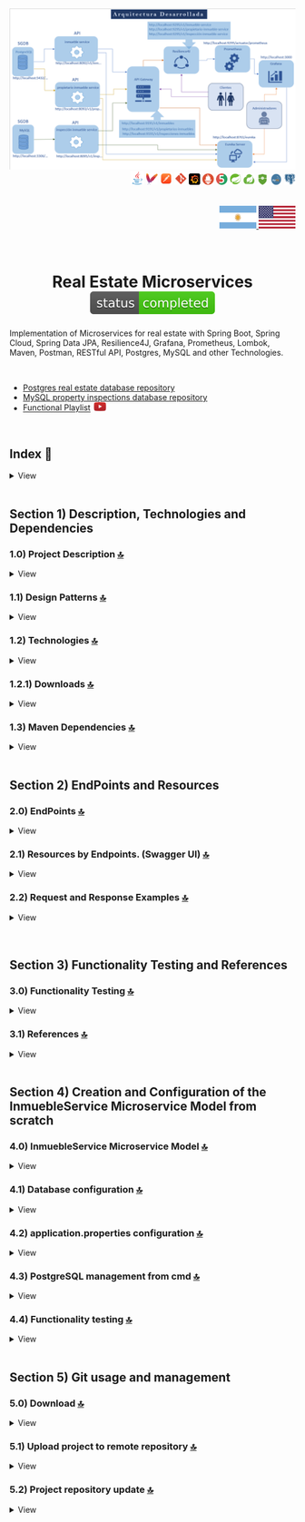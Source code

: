 <div align="center">
  <img src="./assets/img/MicroservicesArquitectura.png" >
</div>

  <div align="right">
    <img width="24" height="24" src="./assets/icons/backend/java/png/java.png" />
    <img width="20" height="20" src="./assets/icons/devops/png/maven.png" />
    <img width="22" height="22" src="./assets/icons/devops/png/postman.png" />
    <img width="22" height="22" src="./assets/icons/devops/png/git.png" />
	<img width="20" height="20" src="./assets/icons/devops/png/grafana.png" /> 
	<img width="20" height="20" src="./assets/icons/devops/png/prometheus.png" />  
    <img width="20" height="" src="./assets/icons/backend/java/png/junit.png" />
    <img width="20" height="20" src="./assets/icons/backend/java/png/spring-boot.png" /> 
    <img width="20" height="20" src="./assets/icons/backend/java/png/spring-cloud.png" /> 
	<img width="20" height="19" src="./assets/icons/backend/java/png/spring-security.png" /> 
	<img width="20" height="19" src="./assets/icons/database/png/mysql.png" />  
	<img width="20" height="20" src="./assets/icons/database/png/postgres.png" />
	   
  </div>

<br>

<br>



<div align="right"> 
  <a href="./assets/translation/README.es.md">
    <img src="./assets/icons/translation/arg-flag.jpg" width="65" height="40" />
  </a> 
  <a href="./README.md">
    <img src="./assets/icons/translation/eeuu-flag.jpg" width="65" height="40" />
  </a> 
</div>

<br>

<br>

<div align="center">

# Real Estate Microservices ![(status-completed)](./assets/icons/badges/status-completed.svg)

</div>

Implementation of Microservices for real estate with Spring Boot, Spring Cloud, Spring Data JPA, Resilience4J, Grafana, Prometheus, Lombok, Maven, Postman, RESTful API, Postgres, MySQL and other Technologies.

<br>

* [Postgres real estate database repository](https://github.com/andresWeitzel/db_inmobiliaria_microservicios_postgres)
* [MySQL property inspections database repository](https://github.com/andresWeitzel/db_inspecciones_inmuebles_microservicios_mysql)
* [Functional Playlist](https://www.youtube.com/playlist?list=PLCl11UFjHurC0zJPiNF-rCbAFd2BGUBOe) <a href="https://www.youtube.com/playlist?list=PLCl11UFjHurC0zJPiNF-rCbAFd2BGUBOe" target="_blank"> <img src="./assets/icons/social-networks/yt.png" width="25" /></a>
 


<br>

## Index 📜

<details>
 <summary> View </summary>
 
 <br>
 
 
### Section 1) Description, Technologies and Dependencies 
 
 - [1.0) Project Description.](#10-project-description-)
 - [1.1) Design Patterns.](#11-design-patterns-)
 - [1.2) Technologies.](#12-technologies-)
     - [1.2.1) Downloads.](#121-downloads)
 - [1.3) Maven Dependencies.](#13-maven-dependencies-)
 
### Section 2) Endpoints and Resources 
 
 - [2.0) EndPoints.](#endpoints-)
 - [2.1) Resources by Endpoints.](#graphical-documentation-of-resources-by-endpoints-swagger-ui-)
 - [2.2) Request and Response Examples.](#22-request-and-response-examples-)
 
 
### Section 3) Functionality Testing and References
 
 - [3.0) Functionality Testing.](#30-functionality-testing-)
 - [1.1) References.](#31-references-)
	
### Section 4) Creation and Configuration of the InmuebleService Microservice Model from scratch
 
 - [4.0) InmuebleService Microservice Model.](#40-inmuebleservice-microservice-model-)
     - [4.0.0) Creation and Configuration.](#400-creation-and-configuration)
     - [4.0.1) Enums.](#401-enums)
     - [4.0.2) Entities.](#402-entities)
     - [4.0.3) Interfaces.](#403-interfaces)
     - [4.0.4) Services.](#404-services)
     - [4.0.5) Value Objects.](#405-value-objects)
     - [4.0.6) Template Value Objects.](#406-template-value-objects)
     - [4.0.7) Controllers.](#407-controllers)
- [4.1) Database configuration.](#41-database-configuration-)
- [4.2) application.properties configuration.](#42-application-properties-configuration)
- [4.3) PostgreSQL management from cmd.](#43-postgresql-management-from-cmd)
- [4.4) Functionality testing.](#44-functionality-testing)

### Section 5) Git usage and management

- [5.0) Download.](#50-download-)
- [5.1) Upload project to remote repository.](#51-upload-project-to-remote-repository-)
- [5.2) Project repository update.](#52-project-repository-update-)
 
	
	
</details>


<br>

## Section 1) Description, Technologies and Dependencies 


### 1.0) Project Description [🔝](#index-) 

<details>
 <summary>View</summary>
 
 <br>

* This project was created to put into practice the interrelation and operation of several Microservices with different DBMS such as MySQL and PostgreSQL.
* The `PropietarioInmuebleService` and `InmuebleService` Microservices implement the same PostgreSQL DBMS database for a real estate company.
* The `InspeccionInmuebleService` Microservice will communicate with a MySQL database for the validation and control of the properties.
* The Generic Management Service for Microservices will be `EurekaService`, this will not implement any database as it will be responsible for all the management and Control of the rest of the Microservices and Services.
* The `API Gateway` Service will be in charge of managing the rest of the 3 microservices of the application, it is interconnected through the Circuit Breaker Design Pattern for Exception Control, Fault Tolerance, etc. All microservice resources go through the port and address of this service.
* The `ResilienceFourJ` Service will be in charge of directly handling Exception Control, Errors, etc. that may occur, just like the API Gateway handles the Circuit Breaker pattern, in addition, for each resource of each microservice, the modules of said pattern are implemented.
* ResilienceFourJ is directly configured to work with `Prometheus` and `Grafana`. Prometheus will handle all the ResilienceFourJ information and Grafana will deploy this information in a Dashboard-type Graphical environment.


* The Project consists of 3 REST microservices and 3 management, administration and security services for the microservices

``` Microservices
|  |  |--------> Rest Microservice InmuebleService ----------------> db_inmobiliaria_microservicios  		--> (Postgres) --> (shared) 
|  |-----------> Rest Microservice PropietarioInmuebleService------> db_inmobiliaria_microservicios  		--> (Postgres) --> (shared) 
|--------------> Rest Microservice InspeccionInmuebleService-------> db_inspecciones_inmuebles_microservicios   --> (Mysql)    --> (unique)  
```

```
Services
|  |  |  |-----> EurekaService -----------> Microservices Management Server
|  |  |--------> ApiGatewayService -------> Proxy with load balancing for microservice request management 
|  |-----------> ResilienceFourJService --> Service for Exception Control and Fault Tolerance. Circuit Breaker Pattern
| |------------> Prometheus/Actuator Service -----> Handling of ResilienceFourJ data
|--------------> Grafana Dashboard Service -------> Deployment of data transferred by Prometheus
```
 
 <br>

* [Postgres real estate database repository](https://github.com/andresWeitzel/db_inmobiliaria_microservicios_postgres)
* [MySQL property inspections database repository](https://github.com/andresWeitzel/db_inspecciones_inmuebles_microservicios_mysql)
* [Project PlayList](https://www.youtube.com/playlist?list=PLCl11UFjHurC0zJPiNF-rCbAFd2BGUBOe)
 
<br>

</details>



### 1.1) Design Patterns [🔝](#index-)

<details>
 <summary>View</summary>
 
 <br>

| **Design Pattern** | **Purpose** |               
| ------------- | ------------- |
| DAO | Use of interfaces and repositories for data persistence and storage. |
| MVC | Separation and Representation of Data, Error handling, Scalability, etc  |
| VO  | Value Object pattern for Object relationship through Templates of each Microservice |
| DTO  | Pattern for the Use of POJO Objects for data transfer between Microservices and Resilience4J |
| Circuit Breaker | Pattern for Exception Control and Handling along with Fault Tolerance |

<br>

</details>



### 1.2) Technologies [🔝](#index-)

<details>
 <summary>View</summary>
 
 <br>

| **Technologies** | **Version** | **Purpose** |           
| ------------- | ------------- | ------------- |
| [Java](https://docs.oracle.com/en/) |  12.0.2 | JDK |
| [Spring Tool Suite 4](https://spring.io/blog/2021/06/21/spring-tools-4-11-0-released) | 4.9.0  | IDE |
| [Spring Boot](https://spring.io/) |  2.6.4  | Framework |
| [Spring Boot Data JPA](https://spring.io/projects/spring-data-jpa)  | 2.6.3 | Object mapping and database persistence |
| [Spring Validation](https://www.baeldung.com/spring-boot-bean-validation)  | 2.7 | Annotations for Validations |
| [Eureka Server and Client](https://cloud.spring.io/spring-cloud-netflix/multi/multi_spring-cloud-eureka-server.html) | 3.1.1 | Microservices Administration |
| [Api-Gateway](https://www.baeldung.com/spring-cloud-gateway) | 3.1.1 | Proxy Resource Management |
| [Resilience4J](https://resilience4j.readme.io/docs) | 3.1.1 | Circuit Breaker Pattern Utilization |

<br>

</details>


### 1.2.1) Downloads [🔝](#index-)

<details>
 <summary>View</summary>
 
 <br>

* [Java-JDK 12](https://www.oracle.com/java/technologies/javase/jdk12-archive-downloads.html)
* [Spring Tool Suite 4](https://spring.io/tools)
* [Prometheus](https://prometheus.io/download/)
* [Grafana](https://grafana.com/grafana/download?platform=windows)
* [Dbeaver](https://dbeaver.io/download/)
* [PostgreSQL](https://www.postgresql.org/download/)
* [MySQL](https://www.mysql.com/it/)	
* [Xampp](https://www.apachefriends.org/download.html)
* [Lombok](https://projectlombok.org/download)
* [Open UI](https://open-ui.org/)
* [Postman](https://www.postman.com/downloads/)
* [MongoDB](https://www.mongodb.com/try/download/community)
* [MongoDB Compass](https://www.mongodb.com/try/download/compass)
* [Git](https://git-scm.com/downloads)

<br>

</details>


### 1.3) Maven Dependencies [🔝](#index-)

<details>
 <summary>View</summary>
 
 <br>

| **Maven Dependency**  | **Version** | **Purpose** |             
| ------------- | ------------- | ------------- |
| mysql-connector | 8.0.21 |  Connection to MySQL DB |
| postgresql-connector | 42.3.1 | Connection to PostgreSQL DB  | 
| lombok | 1.18.22 |  Dependency for code automation |
| spring-boot-starter-test | 2.6.4 | Testing usage |
| spring-boot-starter-data-jpa | 2.6.4 | JpaRepository API for method handling | 
| spring-boot-starter-devtools | 2.6.6 | Tool for runtime recompilation |
| spring-boot-starter-web | 2.6.4 | Automatic web configuration for Maven to Spring |
| spring-boot-starter-actuator | 2.6.6 | Api Rest monitoring and management |
| spring-boot-starter-aop | 2.6.6 | Api Rest modularity |
| spring-cloud-starter-netflix-eureka-client | 3.1.1 | Connection to Eureka Service |
| spring-cloud-starter-netflix-eureka-server | 3.1.1 | Dependencies for Eureka Service |
| spring-cloud-starter-gateway | 3.1.1 | Proxy Resource Management |
| spring-cloud-starter-bootstrap | 3.1.1 | Server Configuration Preparation |
| spring-cloud-starter-config | 3.1.1 | Allows externalizing and centralizing microservice configuration in one place |
| spring-cloud-starter-circuitbreaker-resilience4j | 2.1.1 | Dependency for Circ Break and Resiliency usage | 

| **Maven Dependency Manager**  | **Version** | **Purpose** |             
| ------------- | ------------- | ------------- |
| spring-cloud-dependencies | 2021.0.0 | Cloud Dependencies Manager |


<br>

</details>



<br>

## Section 2) EndPoints and Resources

### 2.0) EndPoints [🔝](#index-)

<details>
 <summary>View</summary>
 
### Default MicroServices EndPoints:
* http://localhost:8092/v1/inmuebles/
* http://localhost:8093/v1/propietarios-inmuebles/
* http://localhost:8095/v1/inspecciones-inmuebles/

### MicroServices EndPoints with Api Gateway:
* http://localhost:9191/v1/inmuebles/
* http://localhost:9191/v1/propietarios-inmuebles/
* http://localhost:9191/v1/inspecciones-inmuebles/

### MicroServices EndPoints with Resilience4J
* http://localhost:9295/v1/inmueble-service
* http://localhost:9295/v1/propietario-inmueble-service/
* http://localhost:9295/v1/inspeccion-inmueble-service/

### Analytical Endpoint with Prometheus
* http://localhost:9295/actuator/prometheus

### Deploy Endpoint with Grafana (username:admin password:admin)
* http://localhost:3000/d/X034JGT7Gz/springboot-apm-dashboard?orgId=1&from=now-1m&to=now
  

<br>

</details>





### 2.1) Resources by Endpoints. (Swagger UI) [🔝](#index-)

<details>
 <summary>View</summary>

### Services in Spring Cloud Eureka Server
![Index app](./assets/img/eurekaServer.png)

### MicroServices by host and port independently
![Index app](./assets/img/microservicesList.png)

### Initial Load of Resources via Grafana
![Index app](./assets/img/carga_inicial.png)

### GET Test Microservices port Resilience with Postman
![Index app](./assets/img/getMicroservices.png)

### Http Methods GET Statistics in Grafana
![Index app](./assets/img/getHttpStadistic.png)

### POST Test Microservices port Resilience with Postman
![Index app](./assets/img/postMicroservices.png)

### Http Methods POST Statistics in Grafana
![Index app](./assets/img/postHttpStadistic.png)

### Load after consuming Resources via Grafana
![Index app](./assets/img/carga_uso.png)
	
### CPU Usage of the System after consuming Resources via Grafana
![Index app](./assets/img/systemCpuUsage.png)

 
 <br>

</details>

### 2.2) Request and Response Examples [🔝](#index-)

<details>
 <summary>View</summary>

## Microservice InmuebleService

### 2.2.1) POST Operations

#### Create Inmueble

###### Request (POST)

**Method:** POST  
**URL:** `http://localhost:8092/v1/inmuebles/`  
**Headers:**  
- Content-Type: application/json

**Body (raw JSON):**
```json
{
    "idPropInm": "550e8400-e29b-41d4-a716-446655440000",
    "descr": "Departamento de 2 ambientes con balcón",
    "tipo": "Departamento",
    "estadoInm": "DISPONIBLE",
    "precInmUsd": 150000.0,
    "direc": "Av. Corrientes 1234",
    "ubic": "Palermo",
    "sitWeb": "www.inmobiliaria.com"
}
```

###### Response (200 OK)

```json
{
    "id": "550e8400-e29b-41d4-a716-446655440001",
    "idPropInm": "550e8400-e29b-41d4-a716-446655440000",
    "descr": "Departamento de 2 ambientes con balcón",
    "tipo": "Departamento",
    "estadoInm": "DISPONIBLE",
    "precInmUsd": 150000.0,
    "direc": "Av. Corrientes 1234",
    "ubic": "Palermo",
    "sitWeb": "www.inmobiliaria.com"
}
```

###### Response (422 Unprocessable Entity)

```json
{
    "message": "No se ha Insertado el Inmueble en la Base de Datos"
}
```

### 2.2.2) GET Operations

#### Get All Inmuebles (Paginated)

###### Request (GET)

**Method:** GET  
**URL:** `http://localhost:8092/v1/inmuebles/listado?page=0&size=5&sort=id,desc`  
**Headers:**  
- Content-Type: application/json

###### Response (200 OK)

```json
{
    "content": [
        {
            "id": "550e8400-e29b-41d4-a716-446655440001",
            "idPropInm": "550e8400-e29b-41d4-a716-446655440000",
            "descr": "Departamento de 2 ambientes con balcón",
            "tipo": "Departamento",
            "estadoInm": "DISPONIBLE",
            "precInmUsd": 150000.0,
            "direc": "Av. Corrientes 1234",
            "ubic": "Palermo",
            "sitWeb": "www.inmobiliaria.com"
        }
    ],
    "pageable": {
        "sort": {
            "sorted": true,
            "unsorted": false
        },
        "pageNumber": 0,
        "pageSize": 5,
        "offset": 0,
        "paged": true,
        "unpaged": false
    },
    "totalElements": 1,
    "totalPages": 1,
    "last": true,
    "first": true,
    "sort": {
        "sorted": true,
        "unsorted": false
    },
    "numberOfElements": 1,
    "size": 5,
    "number": 0
}
```

#### Get Inmueble by ID

###### Request (GET)

**Method:** GET  
**URL:** `http://localhost:8092/v1/inmuebles/id/550e8400-e29b-41d4-a716-446655440001`  
**Headers:**  
- Content-Type: application/json

###### Response (200 OK)

```json
{
    "id": "550e8400-e29b-41d4-a716-446655440001",
    "idPropInm": "550e8400-e29b-41d4-a716-446655440000",
    "descr": "Departamento de 2 ambientes con balcón",
    "tipo": "Departamento",
    "estadoInm": "DISPONIBLE",
    "precInmUsd": 150000.0,
    "direc": "Av. Corrientes 1234",
    "ubic": "Palermo",
    "sitWeb": "www.inmobiliaria.com"
}
```

#### Get Inmuebles by Propietario ID

###### Request (GET)

**Method:** GET  
**URL:** `http://localhost:8092/v1/inmuebles/id-propietario-inmueble/550e8400-e29b-41d4-a716-446655440000?page=0&size=10`  
**Headers:**  
- Content-Type: application/json

###### Response (200 OK)

```json
{
    "content": [
        {
            "id": "550e8400-e29b-41d4-a716-446655440001",
            "idPropInm": "550e8400-e29b-41d4-a716-446655440000",
            "descr": "Departamento de 2 ambientes con balcón",
            "tipo": "Departamento",
            "estadoInm": "DISPONIBLE",
            "precInmUsd": 150000.0,
            "direc": "Av. Corrientes 1234",
            "ubic": "Palermo",
            "sitWeb": "www.inmobiliaria.com"
        }
    ],
    "totalElements": 1,
    "totalPages": 1
}
```

#### Get Inmueble with Propietario Template

###### Request (GET)

**Method:** GET  
**URL:** `http://localhost:8092/v1/inmuebles/inmueble-con-propietario-inmueble/id-inm/550e8400-e29b-41d4-a716-446655440001`  
**Headers:**  
- Content-Type: application/json

###### Response (200 OK)

```json
{
    "propietarioInmuebleVO": {
        "id": "550e8400-e29b-41d4-a716-446655440000",
        "nombre": "Juan",
        "apellido": "Pérez",
        "edad": 35,
        "fechaNac": "1988-05-15",
        "tipoDoc": "DNI",
        "nroDoc": "12345678",
        "direc": "Av. Libertador 1000",
        "nroTelPrinc": "11-1234-5678",
        "nroTelSec": "11-8765-4321",
        "email": "juan.perez@email.com"
    },
    "inmueble": {
        "id": "550e8400-e29b-41d4-a716-446655440001",
        "idPropInm": "550e8400-e29b-41d4-a716-446655440000",
        "descr": "Departamento de 2 ambientes con balcón",
        "tipo": "Departamento",
        "estadoInm": "DISPONIBLE",
        "precInmUsd": 150000.0,
        "direc": "Av. Corrientes 1234",
        "ubic": "Palermo",
        "sitWeb": "www.inmobiliaria.com"
    }
}
```

### 2.2.3) PUT Operations

#### Update Inmueble

###### Request (PUT)

**Method:** PUT  
**URL:** `http://localhost:8092/v1/inmuebles/`  
**Headers:**  
- Content-Type: application/json

**Body (raw JSON):**
```json
{
    "id": "550e8400-e29b-41d4-a716-446655440001",
    "idPropInm": "550e8400-e29b-41d4-a716-446655440000",
    "descr": "Departamento de 2 ambientes con balcón y terraza",
    "tipo": "Departamento",
    "estadoInm": "VENDIDO",
    "precInmUsd": 160000.0,
    "direc": "Av. Corrientes 1234",
    "ubic": "Palermo",
    "sitWeb": "www.inmobiliaria.com"
}
```

###### Response (200 OK)

```json
{
    "id": "550e8400-e29b-41d4-a716-446655440001",
    "idPropInm": "550e8400-e29b-41d4-a716-446655440000",
    "descr": "Departamento de 2 ambientes con balcón y terraza",
    "tipo": "Departamento",
    "estadoInm": "VENDIDO",
    "precInmUsd": 160000.0,
    "direc": "Av. Corrientes 1234",
    "ubic": "Palermo",
    "sitWeb": "www.inmobiliaria.com"
}
```

### 2.2.4) DELETE Operations

#### Delete Inmueble

###### Request (DELETE)

**Method:** DELETE  
**URL:** `http://localhost:8092/v1/inmuebles/550e8400-e29b-41d4-a716-446655440001`  
**Headers:**  
- Content-Type: application/json

###### Response (200 OK)

```json
{
    "message": "Se ha Eliminado el Inmueble de la Base de Datos"
}
```

---

## Microservice PropietarioInmuebleService

### 2.2.5) POST Operations

#### Create Propietario Inmueble

###### Request (POST)

**Method:** POST  
**URL:** `http://localhost:8093/v1/propietarios-inmuebles/`  
**Headers:**  
- Content-Type: application/json

**Body (raw JSON):**
```json
{
    "nombre": "María",
    "apellido": "González",
    "edad": 42,
    "fechaNac": "1981-03-20",
    "tipoDoc": "DNI",
    "nroDoc": "87654321",
    "direc": "Av. Santa Fe 2000",
    "nroTelPrinc": "11-9876-5432",
    "nroTelSec": "11-1111-2222",
    "email": "maria.gonzalez@email.com"
}
```

###### Response (200 OK)

```json
{
    "id": "550e8400-e29b-41d4-a716-446655440002",
    "nombre": "María",
    "apellido": "González",
    "edad": 42,
    "fechaNac": "1981-03-20",
    "tipoDoc": "DNI",
    "nroDoc": "87654321",
    "direc": "Av. Santa Fe 2000",
    "nroTelPrinc": "11-9876-5432",
    "nroTelSec": "11-1111-2222",
    "email": "maria.gonzalez@email.com"
}
```

### 2.2.6) GET Operations

#### Get All Propietarios (Paginated)

###### Request (GET)

**Method:** GET  
**URL:** `http://localhost:8093/v1/propietarios-inmuebles/listado?page=0&size=5&sort=apellido,asc`  
**Headers:**  
- Content-Type: application/json

###### Response (200 OK)

```json
{
    "content": [
        {
            "id": "550e8400-e29b-41d4-a716-446655440000",
            "nombre": "Juan",
            "apellido": "Pérez",
            "edad": 35,
            "fechaNac": "1988-05-15",
            "tipoDoc": "DNI",
            "nroDoc": "12345678",
            "direc": "Av. Libertador 1000",
            "nroTelPrinc": "11-1234-5678",
            "nroTelSec": "11-8765-4321",
            "email": "juan.perez@email.com"
        },
        {
            "id": "550e8400-e29b-41d4-a716-446655440002",
            "nombre": "María",
            "apellido": "González",
            "edad": 42,
            "fechaNac": "1981-03-20",
            "tipoDoc": "DNI",
            "nroDoc": "87654321",
            "direc": "Av. Santa Fe 2000",
            "nroTelPrinc": "11-9876-5432",
            "nroTelSec": "11-1111-2222",
            "email": "maria.gonzalez@email.com"
        }
    ],
    "totalElements": 2,
    "totalPages": 1
}
```

#### Get Propietario by ID

###### Request (GET)

**Method:** GET  
**URL:** `http://localhost:8093/v1/propietarios-inmuebles/id/550e8400-e29b-41d4-a716-446655440000`  
**Headers:**  
- Content-Type: application/json

###### Response (200 OK)

```json
{
    "id": "550e8400-e29b-41d4-a716-446655440000",
    "nombre": "Juan",
    "apellido": "Pérez",
    "edad": 35,
    "fechaNac": "1988-05-15",
    "tipoDoc": "DNI",
    "nroDoc": "12345678",
    "direc": "Av. Libertador 1000",
    "nroTelPrinc": "11-1234-5678",
    "nroTelSec": "11-8765-4321",
    "email": "juan.perez@email.com"
}
```

#### Get Propietarios by Nombre

###### Request (GET)

**Method:** GET  
**URL:** `http://localhost:8093/v1/propietarios-inmuebles/nombre/Juan?page=0&size=10`  
**Headers:**  
- Content-Type: application/json

###### Response (200 OK)

```json
{
    "content": [
        {
            "id": "550e8400-e29b-41d4-a716-446655440000",
            "nombre": "Juan",
            "apellido": "Pérez",
            "edad": 35,
            "fechaNac": "1988-05-15",
            "tipoDoc": "DNI",
            "nroDoc": "12345678",
            "direc": "Av. Libertador 1000",
            "nroTelPrinc": "11-1234-5678",
            "nroTelSec": "11-8765-4321",
            "email": "juan.perez@email.com"
        }
    ],
    "totalElements": 1,
    "totalPages": 1
}
```

### 2.2.7) PUT Operations

#### Update Propietario Inmueble

###### Request (PUT)

**Method:** PUT  
**URL:** `http://localhost:8093/v1/propietarios-inmuebles/`  
**Headers:**  
- Content-Type: application/json

**Body (raw JSON):**
```json
{
    "id": "550e8400-e29b-41d4-a716-446655440000",
    "nombre": "Juan Carlos",
    "apellido": "Pérez",
    "edad": 36,
    "fechaNac": "1988-05-15",
    "tipoDoc": "DNI",
    "nroDoc": "12345678",
    "direc": "Av. Libertador 1500",
    "nroTelPrinc": "11-1234-5678",
    "nroTelSec": "11-8765-4321",
    "email": "juan.perez@email.com"
}
```

###### Response (200 OK)

```json
{
    "id": "550e8400-e29b-41d4-a716-446655440000",
    "nombre": "Juan Carlos",
    "apellido": "Pérez",
    "edad": 36,
    "fechaNac": "1988-05-15",
    "tipoDoc": "DNI",
    "nroDoc": "12345678",
    "direc": "Av. Libertador 1500",
    "nroTelPrinc": "11-1234-5678",
    "nroTelSec": "11-8765-4321",
    "email": "juan.perez@email.com"
}
```

### 2.2.8) DELETE Operations

#### Delete Propietario Inmueble

###### Request (DELETE)

**Method:** DELETE  
**URL:** `http://localhost:8093/v1/propietarios-inmuebles/550e8400-e29b-41d4-a716-446655440000`  
**Headers:**  
- Content-Type: application/json

###### Response (200 OK)

```json
{
    "message": "Se ha Eliminado el Propietario del Inmueble de la Base de Datos"
}
```

---

## Microservice InspeccionInmuebleService

### 2.2.9) POST Operations

#### Create Inspeccion Inmueble

###### Request (POST)

**Method:** POST  
**URL:** `http://localhost:8095/v1/inspecciones-inmuebles/`  
**Headers:**  
- Content-Type: application/json

**Body (raw JSON):**
```json
{
    "idInm": "550e8400-e29b-41d4-a716-446655440001",
    "estadoInsp": "PENDIENTE",
    "tipoInsp": "ESTRUCTURAL",
    "descrInsp": "Inspección estructural completa del edificio",
    "empresa": "Inspecciones S.A.",
    "direc": "Av. Corrientes 1234",
    "nroTel": "11-5555-6666",
    "costo": 500.0,
    "fecha": "2024-01-15",
    "hora": "14:30:00"
}
```

###### Response (200 OK)

```json
{
    "id": "550e8400-e29b-41d4-a716-446655440003",
    "idInm": "550e8400-e29b-41d4-a716-446655440001",
    "estadoInsp": "PENDIENTE",
    "tipoInsp": "ESTRUCTURAL",
    "descrInsp": "Inspección estructural completa del edificio",
    "empresa": "Inspecciones S.A.",
    "direc": "Av. Corrientes 1234",
    "nroTel": "11-5555-6666",
    "costo": 500.0,
    "fecha": "2024-01-15",
    "hora": "14:30:00"
}
```

### 2.2.10) GET Operations

#### Get All Inspecciones (Paginated)

###### Request (GET)

**Method:** GET  
**URL:** `http://localhost:8095/v1/inspecciones-inmuebles/listado?page=0&size=5&sort=fecha,desc`  
**Headers:**  
- Content-Type: application/json

###### Response (200 OK)

```json
{
    "content": [
        {
            "id": "550e8400-e29b-41d4-a716-446655440003",
            "idInm": "550e8400-e29b-41d4-a716-446655440001",
            "estadoInsp": "PENDIENTE",
            "tipoInsp": "ESTRUCTURAL",
            "descrInsp": "Inspección estructural completa del edificio",
            "empresa": "Inspecciones S.A.",
            "direc": "Av. Corrientes 1234",
            "nroTel": "11-5555-6666",
            "costo": 500.0,
            "fecha": "2024-01-15",
            "hora": "14:30:00"
        }
    ],
    "totalElements": 1,
    "totalPages": 1
}
```

#### Get Inspeccion by ID

###### Request (GET)

**Method:** GET  
**URL:** `http://localhost:8095/v1/inspecciones-inmuebles/id/550e8400-e29b-41d4-a716-446655440003`  
**Headers:**  
- Content-Type: application/json

###### Response (200 OK)

```json
{
    "id": "550e8400-e29b-41d4-a716-446655440003",
    "idInm": "550e8400-e29b-41d4-a716-446655440001",
    "estadoInsp": "PENDIENTE",
    "tipoInsp": "ESTRUCTURAL",
    "descrInsp": "Inspección estructural completa del edificio",
    "empresa": "Inspecciones S.A.",
    "direc": "Av. Corrientes 1234",
    "nroTel": "11-5555-6666",
    "costo": 500.0,
    "fecha": "2024-01-15",
    "hora": "14:30:00"
}
```

#### Get Inspeccion with Inmueble Template

###### Request (GET)

**Method:** GET  
**URL:** `http://localhost:8095/v1/inspecciones-inmuebles/inspeccion-inmueble-con-inmueble/id-inmueble/550e8400-e29b-41d4-a716-446655440001`  
**Headers:**  
- Content-Type: application/json

###### Response (200 OK)

```json
{
    "inspeccionInmuebleEntity": {
        "id": "550e8400-e29b-41d4-a716-446655440003",
        "idInm": "550e8400-e29b-41d4-a716-446655440001",
        "estadoInsp": "PENDIENTE",
        "tipoInsp": "ESTRUCTURAL",
        "descrInsp": "Inspección estructural completa del edificio",
        "empresa": "Inspecciones S.A.",
        "direc": "Av. Corrientes 1234",
        "nroTel": "11-5555-6666",
        "costo": 500.0,
        "fecha": "2024-01-15",
        "hora": "14:30:00"
    },
    "inmuebleVO": {
        "id": "550e8400-e29b-41d4-a716-446655440001",
        "idPropInm": "550e8400-e29b-41d4-a716-446655440000",
        "descr": "Departamento de 2 ambientes con balcón",
        "tipo": "Departamento",
        "estadoInm": "DISPONIBLE",
        "precioInmUsd": 150000.0,
        "direc": "Av. Corrientes 1234",
        "ubic": "Palermo",
        "sitWeb": "www.inmobiliaria.com"
    }
}
```

### 2.2.11) PUT Operations

#### Update Inspeccion Inmueble

###### Request (PUT)

**Method:** PUT  
**URL:** `http://localhost:8095/v1/inspecciones-inmuebles/`  
**Headers:**  
- Content-Type: application/json

**Body (raw JSON):**
```json
{
    "id": "550e8400-e29b-41d4-a716-446655440003",
    "idInm": "550e8400-e29b-41d4-a716-446655440001",
    "estadoInsp": "COMPLETADA",
    "tipoInsp": "ESTRUCTURAL",
    "descrInsp": "Inspección estructural completa del edificio - APROBADA",
    "empresa": "Inspecciones S.A.",
    "direc": "Av. Corrientes 1234",
    "nroTel": "11-5555-6666",
    "costo": 500.0,
    "fecha": "2024-01-15",
    "hora": "14:30:00"
}
```

###### Response (200 OK)

```json
{
    "id": "550e8400-e29b-41d4-a716-446655440003",
    "idInm": "550e8400-e29b-41d4-a716-446655440001",
    "estadoInsp": "COMPLETADA",
    "tipoInsp": "ESTRUCTURAL",
    "descrInsp": "Inspección estructural completa del edificio - APROBADA",
    "empresa": "Inspecciones S.A.",
    "direc": "Av. Corrientes 1234",
    "nroTel": "11-5555-6666",
    "costo": 500.0,
    "fecha": "2024-01-15",
    "hora": "14:30:00"
}
```

### 2.2.12) DELETE Operations

#### Delete Inspeccion Inmueble

###### Request (DELETE)

**Method:** DELETE  
**URL:** `http://localhost:8095/v1/inspecciones-inmuebles/550e8400-e29b-41d4-a716-446655440003`  
**Headers:**  
- Content-Type: application/json

###### Response (200 OK)

```json
{
    "message": "Se ha Eliminado la Inspección del Inmueble de la Base de datos"
}
```

---

## Microservices with API Gateway

### 2.2.13) API Gateway Endpoints

#### Get All Inmuebles through Gateway

###### Request (GET)

**Method:** GET  
**URL:** `http://localhost:9191/v1/inmuebles/listado?page=0&size=5`  
**Headers:**  
- Content-Type: application/json

#### Get All Propietarios through Gateway

###### Request (GET)

**Method:** GET  
**URL:** `http://localhost:9191/v1/propietarios-inmuebles/listado?page=0&size=5`  
**Headers:**  
- Content-Type: application/json

#### Get All Inspecciones through Gateway

###### Request (GET)

**Method:** GET  
**URL:** `http://localhost:9191/v1/inspecciones-inmuebles/listado?page=0&size=5`  
**Headers:**  
- Content-Type: application/json

---

## Microservices with Resilience4J

### 2.2.14) Resilience4J Endpoints

#### Get All Inmuebles through Resilience4J

###### Request (GET)

**Method:** GET  
**URL:** `http://localhost:9295/v1/inmueble-service/listado`  
**Headers:**  
- Content-Type: application/json

#### Get All Propietarios through Resilience4J

###### Request (GET)

**Method:** GET  
**URL:** `http://localhost:9295/v1/propietario-inmueble-service/listado`  
**Headers:**  
- Content-Type: application/json

#### Get All Inspecciones through Resilience4J

###### Request (GET)

**Method:** GET  
**URL:** `http://localhost:9295/v1/inspeccion-inmueble-service/listado`  
**Headers:**  
- Content-Type: application/json

---

## Error Responses

### 2.2.15) Common Error Responses

#### 422 Unprocessable Entity

```json
{
    "message": "No se ha Insertado el Inmueble en la Base de Datos"
}
```

#### 404 Not Found

```json
{
    "message": "Resource not found"
}
```

#### 500 Internal Server Error

```json
{
    "message": "Internal server error occurred"
}
```

<br>

</details>



<br>

<br>

## Section 3) Functionality Testing and References


### 3.0) Functionality Testing [🔝](#index-)

<details>
 <summary>View</summary>


### REST APIs Default Microservices

* [Inmueble Service Microservice](https://www.youtube.com/watch?v=dpEpQqyBTEw&list=PLCl11UFjHurC0zJPiNF-rCbAFd2BGUBOe&index=1)

* [Propietario Inmueble Service Microservice](https://www.youtube.com/watch?v=ahi5WDX19rQ&list=PLCl11UFjHurC0zJPiNF-rCbAFd2BGUBOe&index=2)

* [Inspeccion Inmueble Service Microservice](https://www.youtube.com/watch?v=6KeUPebnKu8&list=PLCl11UFjHurC0zJPiNF-rCbAFd2BGUBOe&index=3&t=2s)

</br>

###  REST APIs Microservices with API Gateway

* [Microservices](https://www.youtube.com/watch?v=kkjxv7HMlNI&list=PLCl11UFjHurC0zJPiNF-rCbAFd2BGUBOe&index=4)

</br>

### REST APIs Microservices with Resilience4J

* [Inmueble-Service Resilience Microservice](https://www.youtube.com/watch?v=9OEwhURfrXw&list=PLCl11UFjHurC0zJPiNF-rCbAFd2BGUBOe&index=6&t=214s)

* [Propietario-Inmueble-Service and Inspección-Inmueble-Service Resilience Microservices](https://www.youtube.com/watch?v=mn-jAeEwt-8&list=PLCl11UFjHurC0zJPiNF-rCbAFd2BGUBOe&index=6)

</br>

### Microservices Data Analytics Deployment with Grafana and Prometheus 

* [HTTP Requests Analysis](https://www.youtube.com/watch?v=9TxvWcXT-JM&list=PLCl11UFjHurC0zJPiNF-rCbAFd2BGUBOe&index=7)	
	
 <br>

</details>





### 3.1) References [🔝](#index-)

<details>
 <summary>View</summary>
	
### Recommended Unofficial Documentation

* [Microservices Structuring and Creation](https://www.youtube.com/watch?v=BnknNTN8icw&t=5s)
* [Resilience4j Development](https://www.youtube.com/watch?v=Z_viIJSGXJw&list=PLq3uEqRnr_2GlhVSqltfLtpO8GF4VIICY&index=1)
* [Grafana Dashboard Setup](https://www.youtube.com/watch?v=4WWW2ZLEg74)
* [Grafana Dashboard Setup/Config](https://www.youtube.com/watch?v=zTZe447nDhI)

 <br>

</details>






<br>

## Section 4) Creation and Configuration of the InmuebleService Microservice Model from scratch


### 4.0) InmuebleService Microservice Model [🔝](#index-)

<details>
 <summary>View</summary>

#### 4.0.0) Creation and Configuration
#### (Only code relevant to microservices will be explained and included, all explanations and steps from scratch for a REST API are included in another project..https://github.com/andresWeitzel/Api_Rest_Spring_Productos)


* We create and configure a Spring Started Proyect ( Name: InmuebleService | Group: com.inmueble.service | Package : com.inmueble.service )
* From the project configuration, we add the spring web, spring data jpa, postgresql driver and Lombok dependencies

```xml
<dependency>
			<groupId>org.springframework.boot</groupId>
			<artifactId>spring-boot-starter-data-jpa</artifactId>
		</dependency>
		<dependency>
			<groupId>org.springframework.boot</groupId>
			<artifactId>spring-boot-starter-web</artifactId>
		</dependency>

		<dependency>
			<groupId>org.postgresql</groupId>
			<artifactId>postgresql</artifactId>
			<scope>runtime</scope>
		</dependency>
		<dependency>
			<groupId>org.projectlombok</groupId>
			<artifactId>lombok</artifactId>
			<optional>true</optional>
		</dependency>
		<dependency>
			<groupId>org.springframework.boot</groupId>
			<artifactId>spring-boot-starter-test</artifactId>
			<scope>test</scope>
		</dependency>
```

</br>

#### Lombok Configuration
* After having the jars through the dependency in our project, we will install Lombok to be able to use it, it is not enough just to download, we need to configure and download it on our computer.
* We search for the jar in Maven Dependencies `lombok-1.18....` Right-click and properties
* Tab Java Source Attachment and we search for the Path where the jar of Lombok was downloaded.
* We go to that folder, in my case `C:\Users\andre\.m2\repository\org\projectlombok\lombok\1.18.22` and we execute the Lombok jar `lombok-1.18.22.jar`
* WE WILL PERFORM THE INSTALLATION IN THE CONFIGURATION FOLDER OF OUR IDE BY SELECTING SPECIFY LOCATION, IN MY CASE SPRING TOOL SUITE `C:\Program Files (x86)\sts-4.13.1.RELEASE`
* We install, next next...
* We close and reopen the IDE for the changes to take effect correctly


<br>


#### 4.0.1) Enums
#### (Only code relevant to microservices will be explained and included, all explanations and steps from scratch for a REST API are included in another project..https://github.com/andresWeitzel/Api_Rest_Spring_Productos)
* Inside the `com.inmueble.service` package hierarchy, we create the `enums` package
* We will create an enumerated class for the `estado_inmueble_enum` field of the `Inmueble` entity we will create next
* Inside the `enum` package, we create the `EstadoInmuebleEnum` class
* For this class, we do not add the @Entity annotation of JPA since we are not going to create a table in the database, but instead use the possible values of the enumerations
* We add the types of enumerations available for use from the database..
 ```java
 

 package com.inmueble.service.enums;
 


public enum EstadoInmuebleEnum {
	VENDIDO, DISPONIBLE, NO_DISPONIBLE, FALTA_INSPECCION;

}

 ```
 
 <br>


#### 4.0.2) Entities

* Inside the `com.inmueble.service` package hierarchy, we create the `entity` package
* Inside the same `Inmueble` class
* We add the corresponding annotations of the class for JPA 
* We model the inmuebles table of the db `db_inmuebles_microservicios`
* We also add the necessary annotations for the fields, subsequently `@Enumerated(EnumType.STRING)` for the enumerated. We do not add the rest of the annotations since we are going to implement Lombok
* Then we add the annotations for Lombok `@Data` , `@AllArgsConstructor` and `@NoArgsConstructor` , the first one for generating getters and setters and the rest of the methods, the second one for the overloaded constructors of the Entity and the third one for the empty constructor 

 
 ```java
package com.inmueble.service.entity;

import javax.persistence.Column;
import javax.persistence.Entity;
import javax.persistence.EnumType;
import javax.persistence.Enumerated;
import javax.persistence.GeneratedValue;
import javax.persistence.GenerationType;
import javax.persistence.Id;
import javax.persistence.Table;

import com.inmueble.service.enums.EstadoInmuebleEnum;

import lombok.AllArgsConstructor;
import lombok.Data;
import lombok.NoArgsConstructor;

@Table(name="inmuebles")
@Entity
@Data
@AllArgsConstructor
@NoArgsConstructor
public class Inmueble {
	
	
	@GeneratedValue(strategy = GenerationType.AUTO)
	@Id
	@Column(name="id")
	private int id;
	
	@Column(name="id_propietario_inmueble")
	private int idPropietarioInmueble;
	
	@Column(name="descripcion")
	private String descripcion;
	
	@Column(name="tipo")
	private String tipo;
	
	@Enumerated(EnumType.STRING)
	@Column(name="estado_inmueble")
	private EstadoInmuebleEnum  estadoInmuebleEnum;
	
	@Column(name="precio_inmueble_usd") 
	private double precioInmuebleUsd;
	
	@Column(name="direccion")
	private String direccion;
	
	@Column(name="ubicacion")
	private String ubicacion;
	
	@Column(name="sitio_web")
	private String sitioWeb;

}


 ```

 
 <br>


#### 4.0.3) Interfaces

* Inside the `com.inmueble.service` package hierarchy, we create the `repository` package
* Inside the same `I_InmuebleRepository` interface
* We add the @Repository annotation of the class for JPA and we use the `JpaRepository<InmuebleEntity, Serializable>` interface along with the Pagination `PagingAndSortingRepository<Inmueble, Long>` interface for all the functionality for creating the Jpa methods.
* We create and define all the abstract methods making reference to the tentative fields of the entity. 
* We do not create the CRUD methods in the interface, since we declare all the abstract methods without return values. The `findAll` method will be for Paginated..
 
 ```java
package com.inmueble.service.repository;

import java.io.Serializable;
import java.util.List;

import org.springframework.data.domain.Page;
import org.springframework.data.domain.Pageable;
import org.springframework.data.jpa.repository.JpaRepository;
import org.springframework.data.repository.PagingAndSortingRepository;
import org.springframework.stereotype.Repository;

import com.inmueble.service.entity.Inmueble;
import com.inmueble.service.enums.EstadoInmuebleEnum;

@Repository
public interface I_InmuebleRepository extends JpaRepository<Inmueble, Serializable>, PagingAndSortingRepository<Inmueble, Serializable> {

	
	//============================ MÉTODOS DE BÚSQUEDA ============================== 
	
	public abstract Inmueble findById(int id);
	
	public abstract List<Inmueble> findByIdPropietarioInmueble(int id);
	
	public abstract List<Inmueble> findByDescripcion(String descripcion);
	
	public abstract List<Inmueble> findByTipo(String tipo);
	
	public abstract List<Inmueble> findByEstadoInmuebleEnum(EstadoInmuebleEnum  estadoInmuebleEnum);
	
	public abstract List<Inmueble> findByPrecioInmuebleUsd(double precioInmueble);
	
	public abstract List<Inmueble> findByDireccion(String direccion);
	
	public abstract List<Inmueble> findByUbicacion(String ubicacion);
	
	public abstract List<Inmueble> findBySitioWeb(String sitioWeb);

	public abstract Page<Inmueble> findAll(Pageable pageable);
	
	
	
	

}


 ```
 
 <br>


#### 4.0.4) Services

* Inside the `com.inmueble.service` package hierarchy, we create the `service` package
* Inside the same `InmuebleService` class
* We add the @Service annotation of the class making reference to Spring and @Autowired for implementing Dependency Injection of the created interface.
* We use log4j for error logs in CRUD methods for persistence. 
* We develop the body of each method of the interface
* Each CRUD method has its persistence check and will return a boolean according to the result of the operation, they can be modified to add greater security.
 
 ```java
package com.inmueble.service.service;

import java.util.List;

import org.apache.logging.log4j.Logger;
import org.springframework.beans.factory.annotation.Autowired;
import org.springframework.data.domain.Pageable;
import org.springframework.stereotype.Service;

import com.inmueble.service.entity.Inmueble;
import com.inmueble.service.enums.EstadoInmuebleEnum;
import com.inmueble.service.repository.I_InmuebleRepository;

@Service
public class InmuebleService {
	
	@Autowired
	private I_InmuebleRepository iInmuebleRepository;
	
	
	// ============= LOGS ========================	
	private static final Logger logger = org.apache.logging.log4j.LogManager.getLogger(InmuebleService.class);

	
	// ============ MÉTODOS CRUD ==================
	
	// ----INSERT----
	public boolean addInmueble(Inmueble inmueble) {
		try {
			if(inmueble == null) {
				logger.error("ERROR addInmueble : EL INMUEBLE " + inmueble+" ES NULO!!");
				return false;
			}else {
				iInmuebleRepository.save(inmueble);
				return true;
			}
			
			
		} catch (Exception e) {
			logger.error("ERROR addInmueble : EL INMUEBLE " + inmueble+ " NO SE HA INSERTADO EN LA DB!!");
			return false;
		}
	}
	
	
	// ----UPDATE----
	public boolean updateInmueble(Inmueble inmueble) {
		try {
			if(inmueble == null) {
				logger.error("ERROR updateInmueble : EL INMUEBLE " + inmueble + " ES NULO!!");
				return false;
			}else {
				iInmuebleRepository.save(inmueble);
				return true;
			}
			
		} catch (Exception e) {
			logger.error("ERROR updateInmueble : EL INMUEBLE " + inmueble + " NO SE HA ACTUALIZADO EN LA DB!!");
			return false;
		}
	}
	
	// ----DELETE----
	public boolean deleteInmueble(int id) {
		try {
			if(id == 0) {
				logger.error("ERROR deleteInmueble : EL ID DEL INMUEBLE ES CERO!!");
				return false;
			}else {
				iInmuebleRepository.delete(iInmuebleRepository.findById(id));
				return true;
			}
			
		} catch (Exception e) {
			logger.error("ERROR deleteInmueble : EL INMUEBLE CON EL ID " + id + " NO SE HA ELIMINADO DE LA DB!!");
			return false;
		}
	}
	
	// ----SELECT----
	public List<Inmueble> getAllInmueble(Pageable pageable){
		
		return iInmuebleRepository.findAll(pageable).getContent();
	}
	
	// ============ MÉTODOS DE BÚSQUEDA ==================
	
	//----ID-----
	public Inmueble findById(int id) {
		return iInmuebleRepository.findById(id);
	}
	

	//---- ID PROPIETARIO INMUEBLE-----
	public List<Inmueble> findByIdPropietarioInmueble(int id) {
		return iInmuebleRepository.findByIdPropietarioInmueble(id);
	}
	
	
	//---- DESCRIPCION INMUEBLE-----
	public List<Inmueble> findByDescripcion(String descripcion) {
		return iInmuebleRepository.findByDescripcion(descripcion);
	}
	
	//----- TIPO DE INMUEBLE --------
	public List<Inmueble> findByTipo(String tipo) {
		return iInmuebleRepository.findByTipo(tipo);
	}
	
	
	//---- ESTADO INMUEBLE-----
	public List<Inmueble> findByEstadoInmuebleEnum(EstadoInmuebleEnum estadoInmuebleEnum) {
		return iInmuebleRepository.findByEstadoInmuebleEnum(estadoInmuebleEnum);
	}
	
	
	
	//---- PRECIO INMUEBLE-----
	public List<Inmueble> findByPrecioInmueble(double precio) {
		return iInmuebleRepository.findByPrecioInmuebleUsd(precio);
	}
	
	//---- DIRECCION INMUEBLE-----
	public List<Inmueble> findByDireccion(String direccion) {
		return iInmuebleRepository.findByDireccion(direccion);
	}
	
	//---- UBICACION INMUEBLE-----
	public List<Inmueble> findByUbicacion(String ubicacion) {
		return iInmuebleRepository.findByUbicacion(ubicacion);
	}
	
	//---- SITIO WEB INMUEBLE-----
	public List<Inmueble> findBySitioWeb(String sitioWeb) {
		return iInmuebleRepository.findBySitioWeb(sitioWeb);
	}
		
		
	
	
	
}

 ```
 
 <br>


#### 4.0.5) Value Objects
#### (The value objects will allow us to relate the microservices through our REST service guaranteeing maximum expressiveness of our code)

</br> 

* We create the `valueobjects` package inside the conventional route
* We create the `PropietarioInmuebleVO` class 
* IT IS NECESSARY TO KNOW THE ATTRIBUTES OF THE MICROSERVICE ENTITY `PropietarioInmuebleService` TO COPY THE SAME FROM THE ORIGINAL ENTITY CLASS WITHOUT ANNOTATIONS, EXCEPT FOR LOMBOK, SINCE IT WILL BE A POJO CLASS.
* This step of value objects is added here for organizational code purposes, both microservices can be developed and then this step can be performed, issues of convenience.


```java
package com.inmueble.service.valueobjects;

import java.time.LocalDate;

import lombok.AllArgsConstructor;
import lombok.Data;
import lombok.NoArgsConstructor;



@Data
@AllArgsConstructor
@NoArgsConstructor
public class PropietarioInmuebleVO {

	private int id;

	private String nombre;

	private String apellido;

	private int edad;

	private LocalDate fechaNacimiento;

	private String tipoDocumento;

	private String nroDocumento;

	private String direccion;

	private String nroTelefonoPrincipal;

	private String nroTelefonoSecundario;

	private String email;

}

```


 <br>


#### 4.0.6) Template Value Objects
#### (This Class will be the template that contains the Inmueble and PropietarioInmuebleVO objects)

* Inside the `valueobjects` package, we create the template class `PropietarioInmuebleResponseTemplate`
* We apply all the necessary Lombok annotations
* ALIKE THE PREVIOUS STEP, IT IS NECESSARY TO HAVE PART OF THE OTHER MICROSERVICE DEVELOPED TO WORK WITH THE SAME
* We use the already mentioned classes and apply Lombok
* Code..

```java
package com.inmueble.service.valueobjects;

import com.inmueble.service.entity.Inmueble;

import lombok.AllArgsConstructor;
import lombok.Data;
import lombok.NoArgsConstructor;


@Data
@AllArgsConstructor
@NoArgsConstructor
public class PropietarioInmuebleResponseTemplate {
	
	private PropietarioInmuebleVO propietarioInmuebleVO;
	
	private Inmueble inmueble;
	

}

```

 <br>


#### 4.0.7) Controllers

 
* Inside the `com.inmueble.service` package hierarchy, we create the `controller` package
* Inside the same `InmuebleController` class
* We add the @RestController annotation to the class making reference to the controller and the @RequestMapping annotation making reference to the main access route for Spring.
* We implement `@Autowired` for Dependency Injection of the created service.
* We use `@PostMapping` and `@GetMapping` for the use of the HTTP methods 
* We also use the `@RequestBody` annotation to recover the body of the HTTP request and the `@PathVariable` annotation for handling the declared variables
* We use log4j for error logs in CRUD methods for persistence. 
* We develop the body of each method of the interface
* Each CRUD method of HTTP type (POST, DELETE, PUT, GET) has its persistence check and the methods will return a boolean according to the result of the operation, less the get method that brings the Inmueble. The same can be modified to add greater security.
* There will also be a method to obtain the template with the PropietarioInmueble and Inmueble objects
 
 ```java
 package com.inmueble.service.controller;

import java.util.List;

import org.springframework.beans.factory.annotation.Autowired;
import org.springframework.data.domain.Pageable;
import org.springframework.web.bind.annotation.DeleteMapping;
import org.springframework.web.bind.annotation.GetMapping;
import org.springframework.web.bind.annotation.PathVariable;
import org.springframework.web.bind.annotation.PostMapping;
import org.springframework.web.bind.annotation.PutMapping;
import org.springframework.web.bind.annotation.RequestBody;
import org.springframework.web.bind.annotation.RequestMapping;
import org.springframework.web.bind.annotation.RestController;

import com.inmueble.service.entity.Inmueble;
import com.inmueble.service.enums.EstadoInmuebleEnum;
import com.inmueble.service.service.InmuebleService;

@RestController
@RequestMapping("/inmuebles")
public class InmuebleController {

	@Autowired
	private InmuebleService inmuebleService;

	// ======== HTTP METHODS ============
	// --POST--
	@PostMapping("/")
	public boolean addInmueble(@RequestBody Inmueble inmueble) {

		return inmuebleService.addInmueble(inmueble);

	}

	// --PUT--
	@PutMapping("/")
	public boolean updateInmueble(@RequestBody Inmueble inmueble) {

		return inmuebleService.updateInmueble(inmueble);

	}

	// --DELETE--
	@DeleteMapping("/{id}")
	public boolean deleteInmueble(@PathVariable("id") int id) {

		return inmuebleService.deleteInmueble(id);
	}

	// --GET--
	@GetMapping("/listado")
	public List<Inmueble> getAll(Pageable pageable) {
		return inmuebleService.getAllInmueble(pageable);
	}

	// ======== MÉTODOS DE BUSQUEDA ============

	// --GET--
	@GetMapping("/id/{id}")
	public Inmueble findById(@PathVariable("id") int id) {

		return inmuebleService.findById(id);

	}

	// --GET--
	@GetMapping("/id-propietario-inmueble/{id}")
	public List<Inmueble> findByIdPropietarioInmueble(@PathVariable("id") int id) {

		return inmuebleService.findByIdPropietarioInmueble(id);

	}

	// --GET--
	@GetMapping("/descripcion/{descipcion}")
	public List<Inmueble> findByDescripcion(@PathVariable("descripcion") String descripcion) {

		return inmuebleService.findByDescripcion(descripcion);

	}

	// --GET--
	@GetMapping("/tipo/{tipo}")
	public List<Inmueble> findByTipo(@PathVariable("tipo") String tipo) {

		return inmuebleService.findByTipo(tipo);

	}

	// --GET--
	@GetMapping("/estado-inmueble/{estado-inmueble}")
	public List<Inmueble> findByEstadoInmuebleEnum(
			@PathVariable("estado-inmueble") EstadoInmuebleEnum estadoInmuebleEnum) {

		return inmuebleService.findByEstadoInmuebleEnum(estadoInmuebleEnum);

	}

	// --GET--
	@GetMapping("/precio-inmueble/{precio-inmueble}")
	public List<Inmueble> findByPrecioInmueble(@PathVariable("precio-inmueble") double precioInmueble) {

		return inmuebleService.findByPrecioInmueble(precioInmueble);

	}

	// --GET--
	@GetMapping("/direccion/{direccion}")
	public List<Inmueble> findByDireccion(@PathVariable("direccion") String direccion) {

		return inmuebleService.findByDireccion(direccion);

	}
	
	// --GET--
	@GetMapping("/ubicacion/{ubicacion}")
	public List<Inmueble> findByUbicacion(@PathVariable("ubicacion") String ubicacion) {

		return inmuebleService.findByUbicacion(ubicacion);

	}
	
	
	// --GET--
	@GetMapping("/sitio-web/{sitio-web}")
	public List<Inmueble> findBySitioWeb(@PathVariable("sitio-web") String sitioWeb) {

		return inmuebleService.findBySitioWeb(sitioWeb);

	}

}



 ```


 <br>

</details>







### 4.1) Database configuration [🔝](#index-)

<details>
 <summary>View</summary>
	
#### (The Microservice will persist data in this db, I will not detail how to start the db, execute the services, etc. All these steps are in the repository of the same..https://github.com/andresWeitzel/db_inmobiliaria_microservicios_postgres)

</br>

* As mentioned, all steps for working with this db are in the respective repository, the relevant information will be the name and password of the db..
```xml
Database: db_inmobiliaria_microservicios

Contraseña:postgres
```
* To work with enumerations from postgres and from java, it is necessary to have a type conversion for correct synchronization and persistence, in addition to having added the corresponding annotations for enumerations from java, an cast is made from the db DDL, specifically `CREATE CAST (varchar AS estado_inmueble_enum) WITH INOUT AS IMPLICIT;
`

 <br>

</details>


### 4.2) application.properties configuration [🔝](#index-)

<details>
 <summary>View</summary>
	

* Check Api Rest Repository for detailed information about the properties file
* The only difference with the mentioned API REST is that I use MySQL instead of PostgreSQL, then the dialect for hibernate, port, etc. are changed.
* We make the necessary configurations to work with the indicated database and the configurations that the database and spring require
 ```xml


server.port = 8092
server.error.whitelabel.enabled=true

spring.datasource.url = jdbc:postgresql://localhost:5432/db_inmobiliaria_microservicios?serverTimezone=UTC
spring.datasource.username = postgres
spring.datasource.password = postgres


spring.jpa.show-sql = true
spring.jpa.hibernate.ddl-auto = update
spring.jpa.hibernate.naming.strategy = org.hibernate.cfg.ImprovedNamingStrategy
spring.jpa.properties.hibernate.dialect = org.hibernate.dialect.PostgreSQLDialect



spring.data.rest.page-param-name=page
spring.data.rest.sort-param-name=sort
spring.data.rest.limit-param-name=limit
spring.data.rest.default-page-size = 1
spring.data.rest.max-page-size = 10


```

 <br>

</details>



### 4.3) PostgreSQL management from cmd [🔝](#index-)

<details>
 <summary>View</summary>
	
#### (This is a quick and effective way to check if we have tables, records, columns, etc. inserted in our database, previously and during the testing stage of the microservice, I recommend implementing this method)

</br>

#### Implementation 
* We open a cmd as admin
* Execute the following commands from the cmd

#### Start PostgreSQL Service
*  `psql -U postgres` 
*  Password for superuser `postgres`
*  Or knowing the Postgres data directory..
*  `pg_ctl -D "C:/Program Files/PostgreSQL/13/data" start` 

#### Show Data Directory
* `show data_directory;`
* The directory I will use is `C:/Program Files/PostgreSQL/13/data`
* We will implement this path to check the status of the postgres service

#### Stop PostgreSQL Service
*  `exit`
*  Or knowing the Postgres data directory..
*  `pg_ctl -D "C:/Program Files/PostgreSQL/13/data" stop`
*  Be careful with `Ctrl+c`, if used it stops the process abruptly and may leave as a zombie process (not finishing correctly). I do not recommend it

#### Restart PostgreSQL Service
*  `pg_ctl -D "C:/Program Files/PostgreSQL/13/data" restart`


#### List Databases in the System
* We list the dbs with the command `\l`


#### Change Database 
* With the command `\c 'nombreDBSinComillas'`


#### List Tables
* With the command `\dt`
* ATTENTION, you must be in the db you want to visualize these tables, change db and execute this command again

#### Description of the Table
* With the command `\d 'nombreTablaSinComillas'`

#### Check the status of the Postgres Service
* When we log in with the postgres user, the service should have started automatically, we will open another CMD and check this status
*  `pg_ctl -D "C:/Program Files/PostgreSQL/13/data" status`
*  We should get in the console that the service is active, something like this or similar
* Result..
```shell

pg_ctl: el servidor está en ejecución (PID: 6408)
C:/Program Files/PostgreSQL/13/bin/postgres.exe "-D" "C:\Program Files\PostgreSQL\13\data"

```

#### Postgres SQL Commands
* All commands that can be implemented with Postgres from any editor are completely valid from the cmd, if we want to list all the inmuebles `select * from inmuebles`, if we want to delete a table `drop table inmuebles`, etc


 <br>

</details>




### 4.4) Functionality testing [🔝](#index-)

<details>
 <summary>View</summary>
	
#### (We will test the methods developed with Postman, it is important that the steps mentioned above have been executed correctly and that the db is running with its records and tables correctly)

 </br>

* We test the POST method of inserting records by the following uri `http://localhost:8092/inmuebles/` and adding in the Body in Json format the Insertion Record..
 ```json
 {
    "idPropietarioInmueble" : 1,
    "descripcion" : "Departamento de 1 Ambiente",
    "tipo" : "Depto",
    "estadoInmuebleEnum" : "DISPONIBLE",
    "precioInmuebleUsd" : 90000,
    "direccion" : "San Amadeo del Valle 908",
    "ubicacion" : "Villa Crespo",
    "sitioWeb" : "-" 

}
 ```
 * We get a Status 200 OK along with the true returned by the developed method.
 * The function executes correctly.
 
  </br>
  
  * We test the GET method along with the created pagination to visualize the products of the db with the following uri `http://localhost:8092/inmuebles/listado?page=0&size=0`
 * We can get more information in the Project that is attached on API Rest about the use of paginators 
 * We get a Status 200 OK along with the total list of inmuebles(previously we have performed tests, so the id's and values are not logical)
  ```json
[
    {
        "id": 1,
        "idPropietarioInmueble": 1,
        "descripcion": "PH de 4 Ambientes, 3 dormis, 2 baños, Amplio Espacio,jardin y balcon, Sin Expensas, Lujoso",
        "tipo": "PH/Casa",
        "estadoInmuebleEnum": "DISPONIBLE",
        "precioInmuebleUsd": 177.0,
        "direccion": "San Cristobla 456",
        "ubicacion": "Palermo",
        "sitioWeb": "www.avisosAlInstante.com.ar"
    },
    {
        "id": 2,
        "idPropietarioInmueble": 2,
        "descripcion": "Casa 3 Ambientes, 4 Dormitorios, 1 baño y Cochera",
        "tipo": "Casa",
        "estadoInmuebleEnum": "VENDIDO",
        "precioInmuebleUsd": 168.0,
        "direccion": "Aristobulo del Valle 608 ",
        "ubicacion": "Belgrano",
        "sitioWeb": "www.avisosAlInstante.com.ar"
    },
    {
        "id": 3,
        "idPropietarioInmueble": 3,
        "descripcion": "Departamento de 2 Ambientes",
        "tipo": "Departamento",
        "estadoInmuebleEnum": "VENDIDO",
        "precioInmuebleUsd": 110.0,
        "direccion": "Av. Corrientes 112",
        "ubicacion": "Caballito",
        "sitioWeb": "www.avisosAlInstante.com.ar"
    },
    {
        "id": 13,
        "idPropietarioInmueble": 1,
        "descripcion": "Departamento de 1 Ambiente",
        "tipo": "Depto",
        "estadoInmuebleEnum": "DISPONIBLE",
        "precioInmuebleUsd": 90000.0,
        "direccion": "San Amadeo del Valle 908",
        "ubicacion": "Villa Crespo",
        "sitioWeb": "-"
    }
]
 ```
 
 
  </br>
  
  * We have tested in advance all the GET methods of type ( findByDescripcion, findByTipo, etc) through their corresponding URIS, if we want to search for Inmuebles according to their description, the URI would be `http://localhost:8092/inmuebles/descripcion/"descripcion completa del inmueble sin comillas"`.
 * For each search method, the specific URI will change

  
  </br>
  
  * Now we test the PUT method, we will modify the Inmueble with id 13 through the following uri `http://localhost:8092/inmuebles/`, passing in the body the complete record along with its modification (estadoInmuebleEnum) ..
  ```json
 {
    "id" : 13,
    "idPropietarioInmueble" : 1,
    "descripcion" : "Departamento de 1 Ambiente",
    "tipo" : "Depto",
    "estadoInmuebleEnum" : "NO_DISPONIBLE",
    "precioInmuebleUsd" : 90000,
    "direccion" : "San Amadeo del Valle 908",
    "ubicacion" : "Villa Crespo",
    "sitioWeb" : "-" 

}
  
  ```
  * We get a Status 200 OK and a true, if we visualize the list with the GET we will see the modification made
  
  </br>
  
  * We test the DELETE method, we will delete the last modified record (id 13), through the following uri `http://localhost:8092/inmuebles/13`
  * We get a Status 200 OK along with the true .
  
  </br>
  
  * We bring the Inmuebles list with the GET to check tacitly what we have done `http://localhost:8092/inmuebles/listado?page=0&size=0`..
  
  ```json
[
    {
        "id": 1,
        "idPropietarioInmueble": 1,
        "descripcion": "PH de 4 Ambientes, 3 dormis, 2 baños, Amplio Espacio,jardin y balcon, Sin Expensas, Lujoso",
        "tipo": "PH/Casa",
        "estadoInmuebleEnum": "DISPONIBLE",
        "precioInmuebleUsd": 177.0,
        "direccion": "San Cristobla 456",
        "ubicacion": "Palermo",
        "sitioWeb": "www.avisosAlInstante.com.ar"
    },
    {
        "id": 2,
        "idPropietarioInmueble": 2,
        "descripcion": "Casa 3 Ambientes, 4 Dormitorios, 1 baño y Cochera",
        "tipo": "Casa",
        "estadoInmuebleEnum": "VENDIDO",
        "precioInmuebleUsd": 168.0,
        "direccion": "Aristobulo del Valle 608 ",
        "ubicacion": "Belgrano",
        "sitioWeb": "www.avisosAlInstante.com.ar"
    },
    {
        "id": 3,
        "idPropietarioInmueble": 3,
        "descripcion": "Departamento de 2 Ambientes",
        "tipo": "Departamento",
        "estadoInmuebleEnum": "VENDIDO",
        "precioInmuebleUsd": 110.0,
        "direccion": "Av. Corrientes 112",
        "ubicacion": "Caballito",
        "sitioWeb": "www.avisosAlInstante.com.ar"
    }
]
  ```

* Our REST API meets the developed requirements

 <br>

</details>








<br>

## Section 5) Git usage and management


### 5.0) Download [🔝](#index-)

<details>
 <summary>View</summary>
	
* We go to https://git-scm.com/downloads and download the versioner
* As with any application, next... next...
* IMPORTANT:DO NOT HAVE DBEAVER OPEN DURING INSTALLATION, OTHERWISE IT WILL NOT RECOGNIZE THE PATH

### Open a Git Console (Git Bash) from Windows
* --> We write Git Bash from the Windows search bar
* --> From the console, we write the cd command followed by the project path
* --> We must have the project path and paste it into the Git Bash
* --> Once inside the Project, we can use Git


 <br>

</details>


### 5.1) Upload project to remote repository [🔝](#index-)

<details>
 <summary>View</summary>


#### 1)We create a new repository on GitHub.

#### 2)We initialize our local .git repository from the terminal.
* git init

#### 3)We add what we have developed to our local repo from the terminal.
* git add *

#### 4)We add what we have in our local repo to the working area from the terminal.
* git commit -m "add a comment between quotes"

#### 5)We tell git where our project will be stored(check your github repository which is the link to your project(this is in code)).
* git remote add origin https://github.com/andresWeitzel/Microservicios_Spring_Cloud_Netflix_Spring_Boot

#### 6)We upload our project.
* git push -u origin master

	
 <br>

</details>



### 5.2) Project repository update [🔝](#index-)

<details>
 <summary>View</summary>


#### 1)We visualize the changes made locally
* git status

#### 2)We add what has been modified to the working area
* git add *

#### 3)We confirm the changes made
* git commit -m "your commit between quotes"

#### 4)We synchronize and bring all changes from the remote repository to the branch we are currently working on.
##### (ONLY IF CHANGES WERE MADE FROM ANOTHER SIDE, ej: on github u/o/y a work team)
* git pull https://github.com/andresWeitzel/Microservicios_Spring_Cloud_Netflix_Spring_Boot

#### 5)We send all local changes to the repo on github
* git push https://github.com/andresWeitzel/Microservicios_Spring_Cloud_Netflix_Spring_Boot

#### 6) In extreme cases, we push the repository branch (Not recommended)
* git push -f --set-upstream origin master

	
 <br>

</details>







